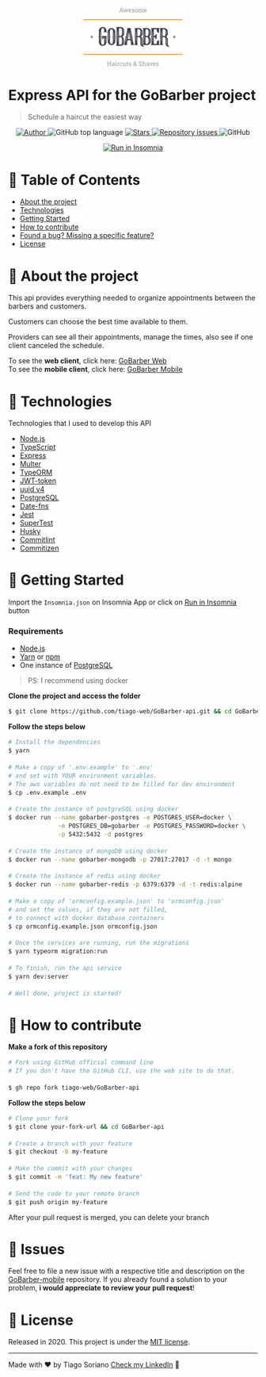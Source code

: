 <p align="center">
  <img alt="Logo" src=".github/gobarber-logo.svg" width="200px">
</p>


# Express API for the GoBarber project

> Schedule a haircut the easiest way

<p align="center">
  <a href="https://www.linkedin.com/in/tiago-soriano/" target="_blank" rel="noopener noreferrer">
    <img alt="Author" src="https://img.shields.io/badge/Author-tiago--web-%23FF9000">
  </a>
  
  <img alt="GitHub top language" src="https://img.shields.io/github/languages/top/tiago-web/GoBarber-api?color=%23FF9000">

  <a href="https://github.com/tiago-web/GoBarber-api/stargazers">
    <img alt="Stars" src="https://img.shields.io/github/stars/tiago-web/GoBarber-api?color=%23FF9000" />
   </a>

  <a href="https://github.com/tiago-web/GoBarber-api/issues">
    <img alt="Repository issues" src="https://img.shields.io/github/issues/tiago-web/GoBarber-api?color=%23FF9000">
  </a>

  <img alt="GitHub" src="https://img.shields.io/github/license/tiago-web/GoBarber-api?color=%23FF9000">
</p>

<p id="insomniaButton" align="center">
  <a href="https://insomnia.rest/run/?label=GoBarber-api&uri=https%3A%2F%2Fraw.githubusercontent.com%2Ftiago-web%2FGobarber-api%2Fmaster%2FInsomnia.json" target="_blank"><img src="https://insomnia.rest/images/run.svg" alt="Run in Insomnia"></a>
</p>

# :pushpin: Table of Contents

* [About the project](#haircut-about-the-project)
* [Technologies](#rocket-technologies)
* [Getting Started](#checkered_flag-getting-started)
* [How to contribute](#thinking-how-to-contribute)
* [Found a bug? Missing a specific feature?](#hammer-issues)
* [License](#book-license)



# :haircut: About the project

This api provides everything needed to organize appointments between the barbers and customers.

Customers can choose the best time available to them.

Providers can see all their appointments, manage the times, also see if one client canceled the schedule.

To see the **web client**, click here: [GoBarber Web](https://github.com/tiago-web/GoBarber-web)<br />
To see the **mobile client**, click here: [GoBarber Mobile](https://github.com/tiago-web/GoBarber-mobile)

# :rocket: Technologies

Technologies that I used to develop this API

- [Node.js](https://nodejs.org/en/)
- [TypeScript](https://www.typescriptlang.org/)
- [Express](https://expressjs.com/pt-br/)
- [Multer](https://github.com/expressjs/multer)
- [TypeORM](https://typeorm.io/#/)
- [JWT-token](https://jwt.io/)
- [uuid v4](https://github.com/thenativeweb/uuidv4/)
- [PostgreSQL](https://www.postgresql.org/)
- [Date-fns](https://date-fns.org/)
- [Jest](https://jestjs.io/)
- [SuperTest](https://github.com/visionmedia/supertest)
- [Husky](https://github.com/typicode/husky)
- [Commitlint](https://github.com/conventional-changelog/commitlint)
- [Commitizen](https://github.com/commitizen/cz-cli)


# :checkered_flag: Getting Started

Import the `Insomnia.json` on Insomnia App or click on [Run in Insomnia](#insomniaButton) button

### Requirements

- [Node.js](https://nodejs.org/en/)
- [Yarn](https://classic.yarnpkg.com/) or [npm](https://www.npmjs.com/)
- One instance of [PostgreSQL](https://www.postgresql.org/)

> PS: I recommend using docker

**Clone the project and access the folder**

```bash
$ git clone https://github.com/tiago-web/GoBarber-api.git && cd GoBarber-api
```

**Follow the steps below**

```bash
# Install the dependencies
$ yarn

# Make a copy of '.env.example' to '.env'
# and set with YOUR environment variables.
# The aws variables do not need to be filled for dev environment
$ cp .env.example .env

# Create the instance of postgreSQL using docker
$ docker run --name gobarber-postgres -e POSTGRES_USER=docker \
              -e POSTGRES_DB=gobarber -e POSTGRES_PASSWORD=docker \
              -p 5432:5432 -d postgres

# Create the instance of mongoDB using docker
$ docker run --name gobarber-mongodb -p 27017:27017 -d -t mongo

# Create the instance of redis using docker
$ docker run --name gobarber-redis -p 6379:6379 -d -t redis:alpine

# Make a copy of 'ormconfig.example.json' to 'ormconfig.json'
# and set the values, if they are not filled,
# to connect with docker database containers
$ cp ormconfig.example.json ormconfig.json

# Once the services are running, run the migrations
$ yarn typeorm migration:run

# To finish, run the api service
$ yarn dev:server

# Well done, project is started!
```

# :thinking: How to contribute

**Make a fork of this repository**

```bash
# Fork using GitHub official command line
# If you don't have the GitHub CLI, use the web site to do that.

$ gh repo fork tiago-web/GoBarber-api
```

**Follow the steps below**

```bash
# Clone your fork
$ git clone your-fork-url && cd GoBarber-api

# Create a branch with your feature
$ git checkout -b my-feature

# Make the commit with your changes
$ git commit -m 'feat: My new feature'

# Send the code to your remote branch
$ git push origin my-feature
```

After your pull request is merged, you can delete your branch

# :hammer: Issues

Feel free to file a new issue with a respective title and description on the [GoBarber-mobile](https://github.com/tiago-web/GoBarber-mobile/issues) repository. 
If you already found a solution to your problem, **i would appreciate to review your pull request**!


# :book: License

Released in 2020.
This project is under the [MIT license](https://github.com/tiago-web/GoBarber-mobile/blob/master/LICENSE).

---


Made with ❤️ by Tiago Soriano [Check my LinkedIn](https://www.linkedin.com/in/tiago-soriano) 🚀
